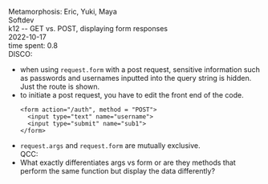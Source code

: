 Metamorphosis: Eric, Yuki, Maya\
Softdev\
k12 -- GET vs. POST, displaying form responses\
2022-10-17\
time spent: 0.8\
DISCO:
* when using ```request.form``` with a post request, sensitive information such as passwords and usernames inputted into the query string is hidden. Just the route is shown.
* to initiate a post request, you have to edit the front end of the code.
    ```
    <form action="/auth", method = "POST">
      <input type="text" name="username">
      <input type="submit" name="sub1">
    </form>
    ```
* ```request.args``` and ```request.form``` are mutually exclusive.
\
QCC:
* What exactly differentiates args vs form or are they methods that perform the same function but display the data differently?
